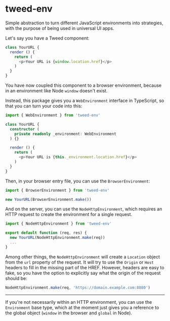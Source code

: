 # tweed-env

Simple abstraction to turn different JavaScript environments into strategies, with the
purpose of being used in universal UI apps.

Let's say you have a Tweed component:

```typescript
class YourURL {
  render () {
    return (
      <p>Your URL is {window.location.href}</p>
    )
  }
}
```

You have now coupled this component to a browser environment, because in an environment
like Node `window` doesn't exist.

Instead, this package gives you a `WebEnvironment` interface in TypeScript, so that you
can turn your code into this:

```typescript
import { WebEnvironment } from 'tweed-env'

class YourURL {
  constructor (
    private readonly _environment: WebEnvironment
  ) {}

  render () {
    return (
      <p>Your URL is {this._environment.location.href}</p>
    )
  }
}
```

Then, in your browser entry file, you can use the `BrowserEnvironment`:

```typescript
import { BrowserEnvironment } from 'tweed-env'

new YourURL(BrowserEnvironment.make())
```

And on the server, you can use the `NodeHttpEnvironment`, which requires an HTTP request
to create the environment for a single request.

```typescript
import { NodeHttpEnvironment } from 'tweed-env'

export default function (req, res) {
  new YourURL(NodeHttpEnvironment.make(req))
  ...
}
```

Among other things, the `NodeHttpEnvironment` will create a `Location` object from the
`url` property of the request. It will try to use the `Origin` or `Host` headers to fill
in the missing part of the HREF. However, headers are easy to fake, so you have the option
to explicitly say what the origin of the request should be:

```typescript
NodeHttpEnvironment.make(req, 'https://domain.example.com:8080')
```

---

If you're not necessarily within an HTTP environment, you can use the `Environment` base
type, which at the moment just gives you a reference to the global object (`window` in the
browser and `global` in Node).
